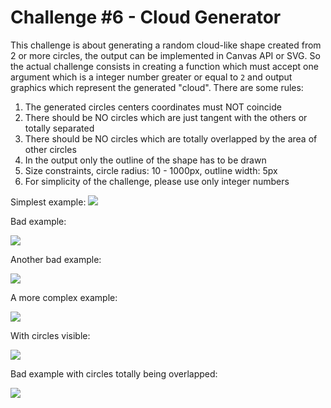 # Challenge #6 - Cloud Generator
This challenge is about generating a random cloud-like shape created from 2 or more circles, the output can be implemented in Canvas API or SVG. So the actual challenge consists in creating a function which must accept one argument which is a integer number greater or equal to `2` and output graphics which represent the generated "cloud". There are some rules:

1. The generated circles centers coordinates must NOT coincide
2. There should be NO circles which are just tangent with the others or totally separated
3. There should be NO circles which are totally overlapped by the area of other circles
4. In the output only the outline of the shape has to be drawn
5. Size constraints, circle radius: 10 - 1000px, outline width: 5px
6. For simplicity of the challenge, please use only integer numbers

Simplest example:
<img src="https://i.imgur.com/rnyyVaK.png"/>

Bad example:

<img src="https://i.imgur.com/nIVdrxn.png"/>

Another bad example:

<img src="https://i.imgur.com/uFDF0jg.png"/>

A more complex example:

<img src="https://i.imgur.com/yojnwgo.png"/>

With circles visible:

<img src="https://i.imgur.com/OP2dCpx.png"/>

Bad example with circles totally being overlapped:

<img src="https://i.imgur.com/BwLvyo1.png">